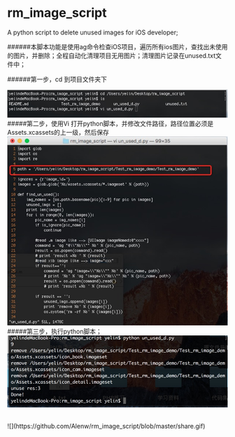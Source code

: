 # rm_image_script
A python script to delete unused images for iOS developer;

######本脚本功能是使用ag命令检查iOS项目，遍历所有ios图片，查找出未使用的图片，并删除；全程自动化清理项目无用图片；清理图片记录在unused.txt文件中；</br>

######第一步，cd 到项目文件夹下 </br>

![](https://github.com/Alenw/rm_image_script/blob/master/png1.png)
#####第二步，使用Vi 打开python脚本，并修改文件路径，路径位置必须是Assets.xcassets的上一级，然后保存</br>
![](https://github.com/Alenw/rm_image_script/blob/master/png2.png)
#####第三步，执行python脚本；</br>
![](https://github.com/Alenw/rm_image_script/blob/master/png3.png)

</br>
![](https://github.com/Alenw/rm_image_script/blob/master/share.gif)
